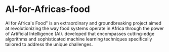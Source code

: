# AI-for-Africas-food
AI for Africa's Food" is an extraordinary and groundbreaking project aimed at revolutionizing the way food systems operate in Africa through the power of Artificial Intelligence (AI). developed that encompasses cutting-edge algorithms and sophisticated machine learning techniques specifically tailored to address the unique challenges.
